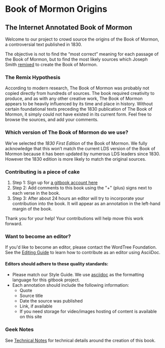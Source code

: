 # Book of Mormon Origins

## The Internet Annotated Book of Mormon

Welcome to our project to crowd source the origins of the Book of Mormon, a controversial text published in 1830. 

The objective is not to find the “most correct” meaning for each passage of the Book of Mormon, but to find the most likely sources which Joseph Smith [remixed](http://everythingisaremix.info/watch-the-series/) to create the Book of Mormon.

### The Remix Hypothesis

According to modern research, The Book of Mormon was probably not copied directly from hundreds of sources. The book required creativity to produce, and as with any other creative work, The Book of Mormon appears to be heavily influenced by its time and place in history. Without certain foundational texts preceding the 1830 publication of The Book of Mormon, it simply could not have existed in its current form. Feel free to browse the sources, and add your comments. 

### Which version of The Book of Mormon do we use?

We’ve selected the *1830 First Edition* of the Book of Mormon. We fully acknowledge that this won’t match the current LDS version of the Book of Mormon because it has been updated by numerous LDS leaders since 1830. However the 1830 edition is more likely to match the original sources. 

### Contributing is a piece of cake

1. Step 1: Sign up for [a gitbook account here](https://www.gitbook.com/join)
2. Step 2: Add comments to this book using the "+" (plus) signs next to each verse in the book. 
3. Step 3: After about 24 hours an editor will try to incorporate your contribution into the book. It will appear as an annotation in the left-hand margin of the book. 

Thank you for your help! Your contributions will help move this work forward.

### Want to become an editor?

If you'd like to become an editor, please contact the WordTree Foundation. See the [Editing Guide](editing.adoc) to learn how to contribute as an editor using AsciiDoc.

#### Editors should adhere to these quality standards:

* Please match our Style Guide. We use [asciidoc](http://powerman.name/doc/asciidoc) as the formatting language for this gitbook project.
* Each annotation should include the following information:
  * Quote
  * Source title
  * Date the source was published
  * Link, if available
  * If you need storage for video/images hosting of content is available on this site

### Geek Notes

See [Technical Notes](/content/notes.adoc) for technical details around the creation of this book.